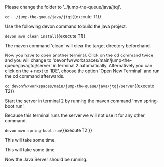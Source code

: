 

Please change the folder to &#39;../jump-the-queue/java/jtqj&#39;.

`cd ../jump-the-queue/java/jtqj`{{execute T1}}
 
Use the following devon command to build the java project.

`devon mvn clean install`{{execute T1}}

The maven command 'clean' will clear the target directory beforehand. 






Now you have to open another terminal. Click on the cd command twice and you will change to &#39;devonfw/workspaces/main/jump-the-queue/java/jtqj/server&#39; in terminal 2 automatically. Alternatively you can click on the + next to &#39;IDE&#39;, choose the option &#39;Open New Terminal&#39; and run the cd command afterwards. 


`cd devonfw/workspaces/main/jump-the-queue/java/jtqj/server`{{execute T2}}

Start the server in terminal 2 by running the maven command 'mvn spring-boot:run'.

Because this terminal runs the server we will not use it for any other command.
 

`devon mvn spring-boot:run`{{execute T2 }}

This will take some time.

This will take some time

Now the Java Server should be running.

